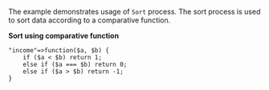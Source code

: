 The example demonstrates usage of `Sort` process. The sort process is used to sort data according to a comparative function.

__Sort using comparative function__

```
"income"=>function($a, $b) {
    if ($a < $b) return 1;
    else if ($a === $b) return 0;
    else if ($a > $b) return -1;                
}
```